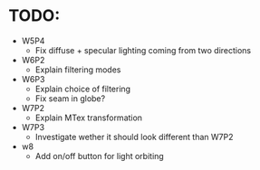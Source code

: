 # TODO:

- W5P4
    - Fix diffuse + specular lighting coming from two directions
- W6P2
    - Explain filtering modes
- W6P3
    - Explain choice of filtering
    - Fix seam in globe?
- W7P2
    - Explain MTex transformation
- W7P3
    - Investigate wether it should look different than W7P2
- w8
    - Add on/off button for light orbiting

